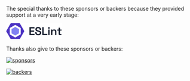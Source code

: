 The special thanks to these sponsors or backers because they provided support at a very early stage:

<a href="https://eslint.org/"><img src="../assets/sponsors/eslint-logo-color.png" alt="eslint logo" width="150" /></a>

Thanks also give to these sponsors or backers:

[![sponsors](https://opencollective.com/js-sdsl/tiers/sponsors.svg?avatarHeight=36)](https://opencollective.com/js-sdsl#support)

[![backers](https://opencollective.com/js-sdsl/tiers/backers.svg?avatarHeight=36)](https://opencollective.com/js-sdsl#support)
